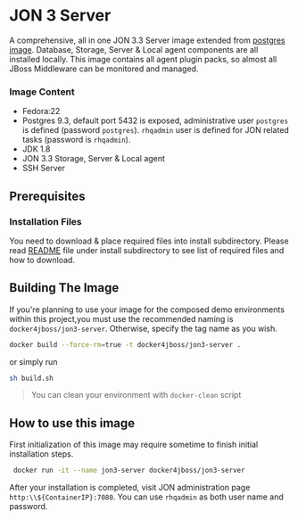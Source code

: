 JON 3 Server
=======

A comprehensive, all in one JON 3.3 Server image extended from [postgres image](../image-postgres-9/README.md). Database, Storage, Server & Local agent components are all installed locally. This image contains all agent plugin packs, so almost all JBoss Middleware can be monitored and managed.  

### Image Content

- Fedora:22
- Postgres 9.3, default port 5432 is exposed, administrative user ```postgres``` is defined (password ```postgres```). ```rhqadmin``` user is defined for JON related tasks (password is ```rhqadmin```).  
- JDK 1.8
- JON 3.3 Storage, Server & Local agent
- SSH Server

## Prerequisites

### Installation Files

You need to download & place required files into install subdirectory. Please read [README](./install/README.md) file under install subdirectory
to see list of required files and how to download.


## Building The Image
 If you're planning to use your image for the composed demo environments within this project,you must use the recommended naming is ```docker4jboss/jon3-server```. Otherwise, specify the tag name as you wish.

```bash
docker build --force-rm=true -t docker4jboss/jon3-server .
```

or simply run

```bash
sh build.sh
```

> You can clean your environment with ```docker-clean``` script

## How to use this image

First initialization of this image may require sometime to finish initial installation steps.

 ```bash
  docker run -it --name jon3-server docker4jboss/jon3-server
 ```

 After your installation is completed, visit JON administration page ```http:\\${ContainerIP}:7080```. You can use ```rhqadmin``` as both user name and password.  
